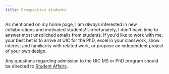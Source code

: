 ```yaml
---
title: Prospective students
---
```


As mentioned on my home page, I am *always* interested in new collaborations
and motivated students! Unfortunately, I don't have time to answer most unsolicited emails from students. If you'd like to work with me, your best bet is to arrive at UIC for the PhD, excel in your classwork, show interest and familiarity with related work, or propose an independent project of your own design.

Any questions regarding admission to the UIC MS or PhD program should be directed to [Student Affairs](https://www.cs.uic.edu/bin/view/StudentAffairs/WebHome).
